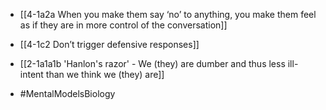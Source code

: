 - [[4-1a2a When you make them say ‘no’ to anything, you make them feel as if they are in more control of the conversation]]
- [[4-1c2 Don’t trigger defensive responses]]

- [[2-1a1a1b 'Hanlon's razor' - We (they) are dumber and thus less ill-intent than we think we (they) are]]

- #MentalModelsBiology
